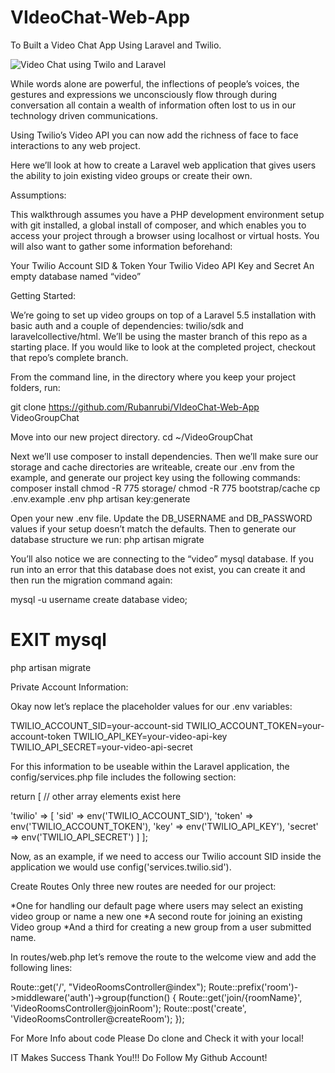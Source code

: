 # VIdeoChat-Web-App

To Built a Video Chat App Using Laravel and Twilio.

![Video Chat using Twilo and Laravel](https://twilio-cms-prod.s3.amazonaws.com/images/laravel.width-808.png)

While words alone are powerful, the inflections of people’s voices, the gestures and expressions we unconsciously flow through during conversation all contain a wealth of information often lost to us in our technology driven communications.

Using Twilio’s Video API you can now add the richness of face to face interactions to any web project.

Here we’ll look at how to create a Laravel web application that gives users the ability to join existing video groups or create their own.

Assumptions:

This walkthrough assumes you have a PHP development environment setup with git installed, a global install of composer, and which enables you to access your project through a browser using localhost or virtual hosts. You will also want to gather some information beforehand:

Your Twilio Account SID & Token
Your Twilio Video API Key and Secret
An empty database named “video”

Getting Started:

We’re going to set up video groups on top of a Laravel 5.5 installation with basic auth and a couple of dependencies: twilio/sdk and laravelcollective/html.  We’ll be using the master branch of this repo as a starting place. If you would like to look at the completed project, checkout that repo’s complete branch.

From the command line, in the directory where you keep your project folders, run:

git clone https://github.com/Rubanrubi/VIdeoChat-Web-App VideoGroupChat

Move into our new project directory.
cd ~/VideoGroupChat

Next we’ll use composer to install dependencies. Then we’ll make sure our storage and cache directories are writeable, create our .env from the example, and generate our project key using the following commands:
composer install
chmod -R 775 storage/
chmod -R 775 bootstrap/cache
cp .env.example .env
php artisan key:generate

Open your new .env file.  Update the DB_USERNAME and DB_PASSWORD values if your setup doesn’t match the defaults. Then to generate our database structure we run:
php artisan migrate

You’ll also notice we are connecting to the “video” mysql database. If you run into an error that this database does not exist, you can create it and then run the migration command again:

mysql -u username
create database video;
# EXIT mysql
php artisan migrate

Private Account Information:

Okay now let’s replace the placeholder values for our .env variables:

TWILIO_ACCOUNT_SID=your-account-sid
TWILIO_ACCOUNT_TOKEN=your-account-token
TWILIO_API_KEY=your-video-api-key
TWILIO_API_SECRET=your-video-api-secret

For this information to be useable within the Laravel application, the config/services.php file includes the following section:
 
return [
  // other array elements exist here

  'twilio' => [
     'sid' => env('TWILIO_ACCOUNT_SID'),
     'token' => env('TWILIO_ACCOUNT_TOKEN'),
     'key' => env('TWILIO_API_KEY'),
     'secret' => env('TWILIO_API_SECRET')
  ]
];

Now, as an example, if we need to access our Twilio account SID inside the application we would use config('services.twilio.sid').

Create Routes
Only three new routes are needed for our project:

*One for handling our default page where users may select an existing video group or name a new one
*A second route for joining an existing Video group
*And a third for creating a new group from a user submitted name.

In routes/web.php let’s remove the route to the welcome view and add the following lines:

Route::get('/', "VideoRoomsController@index");
Route::prefix('room')->middleware('auth')->group(function() {
   Route::get('join/{roomName}', 'VideoRoomsController@joinRoom');
   Route::post('create', 'VideoRoomsController@createRoom');
});

For More Info about code Please Do clone and Check it with your local!

IT Makes Success Thank You!!! Do Follow My Github Account!
